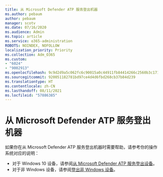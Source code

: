 ```yaml
---
title: 从 Microsoft Defender ATP 服务登出机器
ms.author: pebaum
author: pebaum
manager: scotv
ms.date: 07/16/2020
ms.audience: Admin
ms.topic: article
ms.service: o365-administration
ROBOTS: NOINDEX, NOFOLLOW
localization_priority: Priority
ms.collection: Adm_O365
ms.custom:
- "6024"
- "9002913"
ms.openlocfilehash: 9c9d2d9a5c062fc6c90015a0c44911fb84414266c2560b3c17116a42d8a58df5
ms.sourcegitcommit: 920051182781bd97ce4d4d6fbd268cb37b84d239
ms.translationtype: HT
ms.contentlocale: zh-CN
ms.lasthandoff: 08/11/2021
ms.locfileid: "57886385"
---
```

# <a name="offboarding-machines-from-the-microsoft-defender-atp-service"></a>从 Microsoft Defender ATP 服务登出机器

如果你在从 Microsoft Defender ATP 服务登出机器时需要帮助，请参考你的操作系统对应的说明：  

- 对于 Windows 10 设备，请参阅[从 Microsoft Defender ATP 服务登出设备](https://docs.microsoft.com/windows/security/threat-protection/microsoft-defender-atp/offboard-machines#offboard-windows-10-devices)。
- 对于非 Windows 设备，请参阅[登出非 Windows 设备](https://docs.microsoft.com/windows/security/threat-protection/microsoft-defender-atp/configure-endpoints-non-windows#offboard-non-windows-devices)。